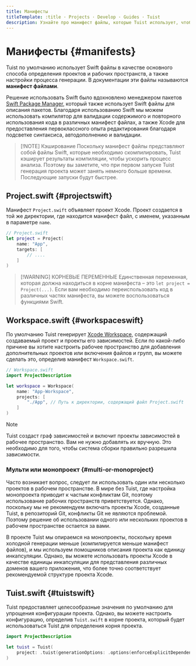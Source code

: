 ```yaml
---
title: Манифесты
titleTemplate: :title · Projects · Develop · Guides · Tuist
description: Узнайте про манифест файлы, которые Tuist использует, чтобы описать проекты и рабочие пространства и настроить процесс генерации.
---
```


# Манифесты {#manifests}

Tuist по умолчанию использует Swift файлы в качестве основного способа определения проектов и рабочих пространств, а также настройки процесса генерации. В документации эти файлы называются **манифест файлами**.

Решение использовать Swift было вдохновлено менеджером пакетов [Swift Package Manager](https://www.swift.org/documentation/package-manager/), который также использует Swift файлы для описания пакетов. Благодаря использованию Swift мы можем использовать компилятор для валидации содержимого и повторного использования кода в различных манифест файлах, а также Xcode для предоставления первоклассного опыта редактирования благодаря подсветке синтаксиса, автодополнению и валидации.

> [!NOTE] Кэширование
> Поскольку манифест файлы представляют собой файлы Swift, которые необходимо скомпилировать, Tuist кэширует результаты компиляции, чтобы ускорить процесс анализа. Поэтому вы заметите, что при первом запуске Tuist генерация проекта может занять немного больше времени. Последующие запуски будут быстрее.

## Project.swift {#projectswift}

Манифест <LocalizedLink href="/references/project-description/structs/project">`Project.swift`</LocalizedLink> объявляет проект Xcode. Проект создается в той же директории, где находится манифест файл, с именем, указанным в параметре `name`.

```swift
// Project.swift
let project = Project(
    name: "App",
    targets: [
        // ....
    ]
)
```

> [!WARNING] КОРНЕВЫЕ ПЕРЕМЕННЫЕ
> Единственная переменная, которая должна находиться в корне манифеста – это `let project = Project(...)`. Если вам необходимо переиспользовать код в различных частях манифеста, вы можете воспользоваться функциями Swift.

## Workspace.swift {#workspaceswift}

По умолчанию Tuist генерирует [Xcode Workspace](https://developer.apple.com/documentation/xcode/projects-and-workspaces), содержащий создаваемый проект и проекты его зависимостей. Если по какой-либо причине вы хотите настроить рабочее пространство для добавления дополнительных проектов или включения файлов и групп, вы можете сделать это, определив манифест <LocalizedLink href="/references/project-description/structs/workspace">`Workspace.swift`</LocalizedLink>.

```swift
// Workspace.swift
import ProjectDescription

let workspace = Workspace(
    name: "App-Workspace",
    projects: [
        "./App", // Путь к директории, содержащий файл Project.swift
    ]
)
```

> [!NOTE]
> Tuist создаст граф зависимостей и включит проекты зависимостей в рабочее пространство. Вам не нужно добавлять их вручную. Это необходимо для того, чтобы система сборки правильно разрешила зависимости.

### Мульти или монопроект {#multi-or-monoproject}

Часто возникает вопрос, следует ли использовать один или несколько проектов в рабочем пространстве. В мире без Tuist, где настройка монопроекта приводит к частым конфликтам Git, поэтому использование рабочих пространств приветствуется. Однако, поскольку мы не рекомендуем включать проекты Xcode, созданные Tuist, в репозиторий Git, конфликты Git не являются проблемой. Поэтому решение об использовании одного или нескольких проектов в рабочем пространстве остается за вами.

В проекте Tuist мы опираемся на монопроекты, поскольку время холодной генерации меньше (компилируется меньше манифест файлов), и мы используем <LocalizedLink href="/guides/develop/projects/code-sharing">помощников описания проекта</LocalizedLink> как единицу инкапсуляции. Однако, вы можете использовать проекты Xcode в качестве единицы инкапсуляции для представления различных доменов вашего приложения, что более точно соответствует рекомендуемой структуре проекта Xcode.

## Tuist.swift {#tuistswift}

Tuist предоставляет <LocalizedLink href="/contributors/principles.html#default-to-conventions">целесообразные значения по умолчанию</LocalizedLink> для упрощения конфигурации проекта. Однако, вы можете настроить конфигурацию, определив <LocalizedLink href="/references/project-description/structs/tuist">`Tuist.swift`</LocalizedLink> в корне проекта, который будет использоваться Tuist для определения корня проекта.

```swift
import ProjectDescription

let tuist = Tuist(
    project: .tuist(generationOptions: .options(enforceExplicitDependencies: true))
)
```
